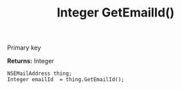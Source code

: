 ﻿---
uid: crmscript_ref_NSEMailAddress_GetEmailId
title: Integer GetEmailId()
intellisense: NSEMailAddress.GetEmailId
keywords: NSEMailAddress, GetEmailId
so.topic: reference
---

Primary key

**Returns:** Integer


```crmscript
NSEMailAddress thing;
Integer emailId  = thing.GetEmailId();
```


